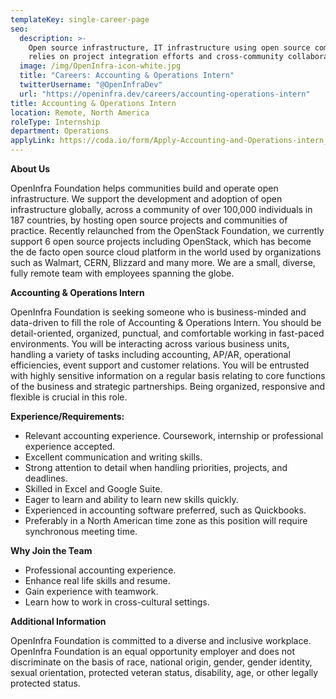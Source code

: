 ```yaml
---
templateKey: single-career-page
seo:
  description: >-
    Open source infrastructure, IT infrastructure using open source components,
    relies on project integration efforts and cross-community collaboration.
  image: /img/OpenInfra-icon-white.jpg
  title: "Careers: Accounting & Operations Intern"
  twitterUsername: "@OpenInfraDev"
  url: "https://openinfra.dev/careers/accounting-operations-intern"
title: Accounting & Operations Intern
location: Remote, North America
roleType: Internship
department: Operations
applyLink: https://coda.io/form/Apply-Accounting-and-Operations-intern_dYHiBdB96rG
---
```

**About Us**

OpenInfra Foundation helps communities build and operate open infrastructure. We support the development and adoption of open infrastructure globally, across a community of over 100,000 individuals in 187 countries, by hosting open source projects and communities of practice. Recently relaunched from the OpenStack Foundation, we currently support 6 open source projects including OpenStack, which has become the de facto open source cloud platform in the world used by organizations such as Walmart, CERN, Blizzard and many more. We are a small, diverse, fully remote team with employees spanning the globe.

**Accounting & Operations Intern**

OpenInfra Foundation is seeking someone who is business-minded and data-driven to fill the role of Accounting & Operations Intern. You should be detail-oriented, organized, punctual, and comfortable working in fast-paced environments. You will be interacting across various business units, handling a variety of tasks including accounting, AP/AR, operational efficiencies, event support and customer relations. You will be entrusted with highly sensitive information on a regular basis relating to core functions of the business and strategic partnerships. Being organized, responsive and flexible is crucial in this role.

**Experience/Requirements:**

- Relevant accounting experience. Coursework, internship or professional experience accepted.
- Excellent communication and writing skills.
- Strong attention to detail when handling priorities, projects, and deadlines.
- Skilled in Excel and Google Suite.
- Eager to learn and ability to learn new skills quickly.
- Experienced in accounting software preferred, such as Quickbooks.
- Preferably in a North American time zone as this position will require synchronous meeting time.

**Why Join the Team**

- Professional accounting experience.
- Enhance real life skills and resume.
- Gain experience with teamwork.
- Learn how to work in cross-cultural settings.

**Additional Information**

OpenInfra Foundation is committed to a diverse and inclusive workplace. OpenInfra Foundation is an equal opportunity employer and does not discriminate on the basis of race, national origin, gender, gender identity, sexual orientation, protected veteran status, disability, age, or other legally protected status.
